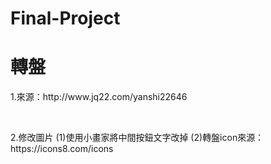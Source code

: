 # Final-Project
<h1>轉盤</h1>
<p>1.來源：http://www.jq22.com/yanshi22646</p><br>
<p>2.修改圖片 (1)使用小畫家將中間按鈕文字改掉  (2)轉盤icon來源：https://icons8.com/icons</p><br>
  
